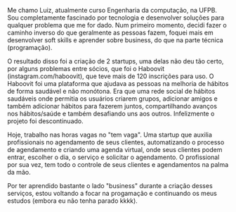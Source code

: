 Me chamo Luiz, atualmente curso Engenharia da computação, na UFPB. Sou completamente fascinado por tecnologia e desenvolver soluções para qualquer problema que me for dado. Num primeiro momento, decidi fazer o caminho inverso do que geralmente as pessoas fazem, foquei mais em desenvolver soft skills e aprender sobre business, do que na parte técnica (programação).

O resultado disso foi a criação de 2 startups, uma delas não deu tão certo, por alguns problemas entre sócios, que foi o Haboovit (instagram.com/haboovit), que teve mais de 120 inscrições para uso. O Haboovit foi uma plataforma que ajudava as pessoas na melhoria de hábitos de forma saudável e não monótona. Era que uma rede social de hábitos saudáveis onde permitia os usuários criarem grupos, adicionar amigos e também adicionar hábitos para fazerem juntos, compartilhando avanços nos hábitos/saúde e também desafiando uns aos outros. Infelizmente o projeto foi descontinuado.

Hoje, trabalho nas horas vagas no "tem vaga". Uma startup que auxilia profissionais no agendamento de seus clientes, automatizando o processo de agendamento e criando uma agenda virtual, onde seus clientes podem entrar, escolher o dia, o serviço e solicitar o agendamento. O profissional por sua vez, tem todo o controle de seus clientes e agendamentos na palma da mão.

Por ter aprendido bastante o lado "business" durante a criação desses serviços, estou voltando a focar na progamação e continuando os meus estudos (embora eu não tenha parado kkkk).

